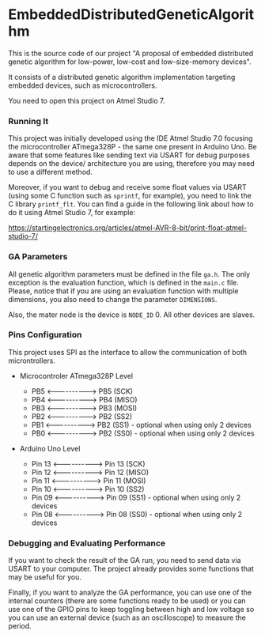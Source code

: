 # EmbeddedDistributedGeneticAlgorithm

This is the source code of our project "A proposal of embedded distributed genetic algorithm for low-power, low-cost and low-size-memory devices". 

It consists of a distributed genetic algorithm implementation targeting embedded devices, such as microcontrollers.

You need to open this project on Atmel Studio 7.

### Running It

This project was initially developed using the IDE Atmel Studio 7.0 focusing the microcontroller ATmega328P - the same one present in Arduino Uno. 
Be aware that some features like sending text via USART for debug purposes depends on the device/ architecture you are using, therefore you may need
to use a different method. 

Moreover, if you want to debug and receive some float values via USART (using some C function such as `sprintf`, for example), 
you need to link the C library `printf_flt`. You can find a guide in the following link about how to do it using Atmel Studio 7, for example:

https://startingelectronics.org/articles/atmel-AVR-8-bit/print-float-atmel-studio-7/

### GA Parameters

All genetic algorithm parameters must be defined in the file `ga.h`. The only exception is the evaluation function, which is defined in the `main.c` file.
Please, notice that if you are using an evaluation function with multiple dimensions, you also need to change the parameter `DIMENSIONS`.

Also, the mater node is the device is `NODE_ID` 0.  All other devices are slaves.

### Pins Configuration

This project uses SPI as the interface to allow the communication of both microntrollers.

- Microcontroler ATmega328P Level

    - PB5 <----------> PB5  (SCK)
    - PB4 <----------> PB4  (MISO)  
    - PB3 <----------> PB3  (MOSI)
    - PB2 <----------> PB2  (SS2)
    - PB1 <----------> PB2  (SS1) - optional when using only 2 devices
    - PB0 <----------> PB2  (SS0) - optional when using only 2 devices

- Arduino Uno Level

    - Pin 13  <---------->  Pin 13  (SCK)
    - Pin 12  <---------->  Pin 12  (MISO)
    - Pin 11  <---------->  Pin 11  (MOSI)
    - Pin 10  <---------->  Pin 10  (SS2)
    - Pin 09  <---------->  Pin 09  (SS1) - optional when using only 2 devices
    - Pin 08  <---------->  Pin 08  (SS0) - optional when using only 2 devices
      
### Debugging and Evaluating Performance

If you want to check the result of the GA run, you need to send data via USART to your computer. The project already provides some functions that may be useful for you.

Finally, if you want to analyze the GA performance, you can use one of the internal counters (there are some functions ready to be used) or you can use one of the GPIO
pins to keep toggling between high and low voltage so you can use an external device (such as an oscilloscope) to measure the period.      
